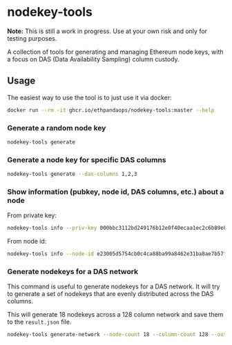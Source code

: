 # nodekey-tools

**Note:** This is still a work in progress. Use at your own risk and only for testing purposes.

A collection of tools for generating and managing Ethereum node keys, with a focus on DAS (Data Availability Sampling) column custody.

## Usage

The easiest way to use the tool is to just use it via docker:

```bash
docker run --rm -it ghcr.io/ethpandaops/nodekey-tools:master --help
```

### Generate a random node key

```bash
nodekey-tools generate
```

### Generate a node key for specific DAS columns

```bash
nodekey-tools generate --das-columns 1,2,3
```

### Show information (pubkey, node id, DAS columns, etc.) about a node

From private key:

```bash
nodekey-tools info --priv-key 000bbc3112bd249176b12e0f40ecaa1ec2c6b89e8b6d9cd244e609693a891b7b
```

From node id:

```bash
nodekey-tools info --node-id e23005d5754cb0c4ca88ba99a8462e31ba8ae7b57f585db73a4b0dacd2415c1b
```


### Generate nodekeys for a DAS network

This command is useful to generate nodekeys for a DAS network. It will try to generate a set of nodekeys that are evenly distributed across the DAS columns.

This will generate 18 nodekeys across a 128 column network and save them to the `result.json` file.

```bash
nodekey-tools generate-network --node-count 18 --column-count 128 --output-file result.json
```
